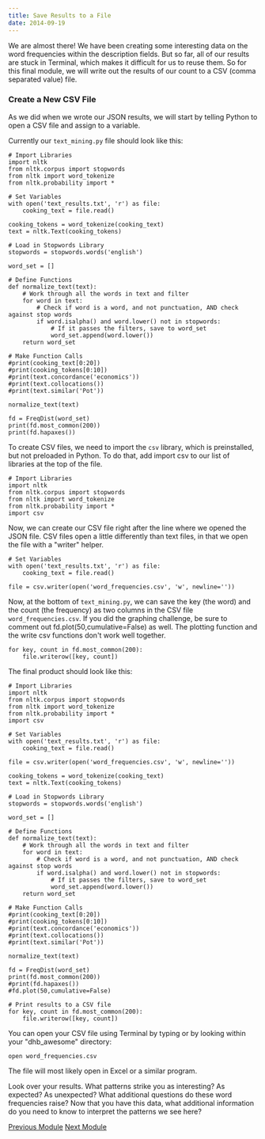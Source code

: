 ```yaml
---
title: Save Results to a File
date: 2014-09-19
---
```


We are almost there! We have been creating some interesting data on the word frequencies within the description fields. But so far, all of our results are stuck in Terminal, which makes it difficult for us to reuse them. So for this final module, we will write out the results of our count to a CSV (comma separated value) file.

### Create a New CSV File

As we did when we wrote our JSON results, we will start by telling Python to open a CSV file and assign to a variable.

Currently our `text_mining.py` file should look like this:

    # Import Libraries
    import nltk
    from nltk.corpus import stopwords
    from nltk import word_tokenize
    from nltk.probability import *

    # Set Variables
    with open('text_results.txt', 'r') as file:
        cooking_text = file.read()

    cooking_tokens = word_tokenize(cooking_text)
    text = nltk.Text(cooking_tokens)

    # Load in Stopwords Library
    stopwords = stopwords.words('english')

    word_set = []

    # Define Functions
    def normalize_text(text):
        # Work through all the words in text and filter
        for word in text:
            # Check if word is a word, and not punctuation, AND check against stop words
            if word.isalpha() and word.lower() not in stopwords:
                # If it passes the filters, save to word_set
                word_set.append(word.lower())
        return word_set

    # Make Function Calls
    #print(cooking_text[0:20])
    #print(cooking_tokens[0:10])
    #print(text.concordance('economics'))
    #print(text.collocations())
    #print(text.similar('Pot'))

    normalize_text(text)

    fd = FreqDist(word_set)
    print(fd.most_common(200))
    print(fd.hapaxes())

To create CSV files, we need to import the `csv` library, which is preinstalled, but not preloaded in Python. To do that, add <span class="command">import csv</span> to our list of libraries at the top of the file.

    # Import Libraries
    import nltk
    from nltk.corpus import stopwords
    from nltk import word_tokenize
    from nltk.probability import *
    import csv

Now, we can create our CSV file right after the line where we opened the JSON file. CSV files open a little differently than text files, in that we open the file with a "writer" helper.

    # Set Variables
    with open('text_results.txt', 'r') as file:
        cooking_text = file.read()

    file = csv.writer(open('word_frequencies.csv', 'w', newline=''))


Now, at the bottom of `text_mining.py`, we can save the key (the word) and the count (the frequency) as two columns in the CSV file `word_frequencies.csv`. If you did the graphing challenge, be sure to comment out <span class='command'>fd.plot(50,cumulative=False)</span> as well. The plotting function and the write csv functions don't work well together.

    for key, count in fd.most_common(200):
        file.writerow([key, count])

The final product should look like this:

    # Import Libraries
    import nltk
    from nltk.corpus import stopwords
    from nltk import word_tokenize
    from nltk.probability import *
    import csv

    # Set Variables
    with open('text_results.txt', 'r') as file:
        cooking_text = file.read()

    file = csv.writer(open('word_frequencies.csv', 'w', newline=''))

    cooking_tokens = word_tokenize(cooking_text)
    text = nltk.Text(cooking_tokens)

    # Load in Stopwords Library
    stopwords = stopwords.words('english')

    word_set = []

    # Define Functions
    def normalize_text(text):
        # Work through all the words in text and filter
        for word in text:
            # Check if word is a word, and not punctuation, AND check against stop words
            if word.isalpha() and word.lower() not in stopwords:
                # If it passes the filters, save to word_set
                word_set.append(word.lower())
        return word_set

    # Make Function Calls
    #print(cooking_text[0:20])
    #print(cooking_tokens[0:10])
    #print(text.concordance('economics'))
    #print(text.collocations())
    #print(text.similar('Pot'))

    normalize_text(text)

    fd = FreqDist(word_set)
    print(fd.most_common(200))
    #print(fd.hapaxes())
    #fd.plot(50,cumulative=False)

    # Print results to a CSV file
    for key, count in fd.most_common(200):
        file.writerow([key, count])

You can open your CSV file using Terminal by typing or by looking within your "dhb_awesome" directory:

    open word_frequencies.csv

The file will most likely open in Excel or a similar program. 

Look over your results. What patterns strike you as interesting? As expected? As unexpected? What additional questions do these word frequencies raise? Now that you have this data, what additional information do you need to know to interpret the patterns we see here?

<span class="left">[Previous Module](module12.html)</span>
<span class="right">[Next Module](module14.html)</span>
